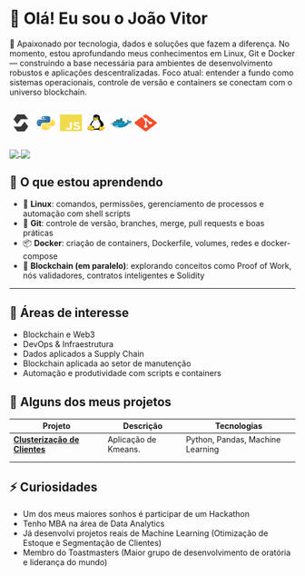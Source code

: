 # 👋 Olá! Eu sou o João Vitor

🎯 Apaixonado por tecnologia, dados e soluções que fazem a diferença. No momento, estou aprofundando meus conhecimentos em Linux, Git e Docker — construindo a base necessária para ambientes de desenvolvimento robustos e aplicações descentralizadas.
Foco atual: entender a fundo como sistemas operacionais, controle de versão e containers se conectam com o universo blockchain.

<div style="display: inline_block"><br>
  <img align="center" alt="Rafa-Ts" height="30" width="40" src="https://raw.githubusercontent.com/devicons/devicon/master/icons/solidity/solidity-plain.svg">
  <img align="center" alt="Rafa-Python" height="30" width="40" src="https://raw.githubusercontent.com/devicons/devicon/master/icons/python/python-original.svg">
  <img align="center" alt="Rafa-Js" height="30" width="40" src="https://raw.githubusercontent.com/devicons/devicon/master/icons/javascript/javascript-plain.svg">
  <img align="center" alt="Rafa-React" height="30" width="40" src="https://raw.githubusercontent.com/devicons/devicon/master/icons/linux/linux-original.svg">
  <img align="center" alt="Rafa-HTML" height="30" width="40" src="https://raw.githubusercontent.com/devicons/devicon/master/icons/docker/docker-original.svg">
  <img align="center" alt="Rafa-CSS" height="30" width="40" src="https://raw.githubusercontent.com/devicons/devicon/master/icons/git/git-original.svg">
    
</div>
  
  ## 
<a href="https://github.com/joaovitor-lemes/github-readme-stats">
  <img height=200 align="center" src="https://github-readme-stats.vercel.app/api?username=joaovitor-lemes&layout=compact&langs_count=8&card_width=100" />
</a>
 <a href="https://github.com/joaovitor-lemes/github-readme-stats">
  <img height=200 align="center" src="https://github-readme-stats.vercel.app/api/top-langs?username=joaovitor-lemes&layout=compact&langs_count=8&card_width=100" />
</a> 

## 🧠 O que estou aprendendo

- 🐧 **Linux**: comandos, permissões, gerenciamento de processos e automação com shell scripts
- 🔧 **Git**: controle de versão, branches, merge, pull requests e boas práticas
- 📦 **Docker**: criação de containers, Dockerfile, volumes, redes e docker-compose
- 🧱 **Blockchain (em paralelo)**: explorando conceitos como Proof of Work, nós validadores, contratos inteligentes e Solidity

---

## 💼 Áreas de interesse

- Blockchain e Web3  
- DevOps & Infraestrutura  
- Dados aplicados a Supply Chain
- Blockchain aplicada ao setor de manutenção 
- Automação e produtividade com scripts e containers

## 🚀 Alguns dos meus projetos

| Projeto | Descrição | Tecnologias |
|--------|------------|-------------|
| [**Clusterização de Clientes**](#) | Aplicação de Kmeans. | Python, Pandas, Machine Learning |
| | |  |
| | |  |


## ⚡ Curiosidades

- Um dos meus maiores sonhos é participar de um Hackathon
- Tenho MBA na área de Data Analytics
- Já desenvolvi projetos reais de Machine Learning (Otimização de Estoque e Segmentação de Clientes)
- Membro do Toastmasters (Maior grupo de desenvolvimento de oratória e liderança do mundo)

